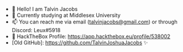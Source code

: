 - 👋 Hello! I am Talvin Jacobs
- 🌱 Currently studying at Middlesex University
- 📫 You can reach me via email (talvinjacobs@gmail.com) or through Discord: Leux#5918
- 🧊 HackTheBox Profile: https://app.hackthebox.eu/profile/538002
- [Old GitHub]: https://github.com/TalvinJoshuaJacobs ✨
